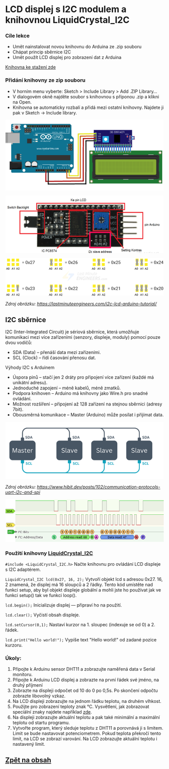 # LCD displej s I2C modulem a knihovnou LiquidCrystal_I2C

### Cíle lekce
- Umět nainstalovat novou knihovnu do Arduina ze .zip souboru
- Chápat princip sběrnice I2C
- Umět použít LCD displej pro zobrazení dat z Arduina

[Knihovna ke stažení zde](https://github.com/fdebrabander/Arduino-LiquidCrystal-I2C-library/archive/refs/heads/master.zip)

### Přidání knihovny ze zip souboru
- V horním menu vyberte: Sketch > Include Library > Add .ZIP Library…
- V dialogovém okně najděte soubor s knihovnou s příponou .zip a klikni na Open.
- Knihovna se automaticky rozbalí a přidá mezi ostatní knihovny. Najdete ji pak v Sketch  → Include library.

<img src="img/04_DHT_LCD_7.png" width="900"/>

![image](img/04_DHT_LCD_8.png)

![image](img/04_DHT_LCD_9.png)

*Zdroj obrázku:  https://lastminuteengineers.com/i2c-lcd-arduino-tutorial/*

## I2C sběrnice
I2C (Inter-Integrated Circuit) je sériová sběrnice, která umožňuje komunikaci mezi více zařízeními (senzory, displeje, moduly) pomocí pouze dvou vodičů:
- SDA (Data) – přenáší data mezi zařízeními.
- SCL (Clock) – řídí časování přenosu dat.

Výhody I2C s Arduinem
- Úspora pinů – stačí jen 2 dráty pro připojení více zařízení (každé má unikátní adresu).
- Jednoduché zapojení – méně kabelů, méně zmatků.
- Podpora knihoven – Arduino má knihovny jako Wire.h pro snadné ovládání.
- Možnost rozšíření – připojení až 128 zařízení na stejnou sběrnici (adresy 7bit).
- Obousměrná komunikace – Master (Arduino) může posílat i přijímat data.
 
![image](img/04_DHT_LCD_5.png)
 
*Zdroj obrázku: https://www.hibit.dev/posts/102/communication-protocols-uart-i2c-and-spi*

![image](img/04_DHT_LCD_6.png)
 
### Použití knihovny [LiquidCrystal_I2C](https://github.com/fdebrabander/Arduino-LiquidCrystal-I2C-library)

```#include <LiquidCrystal_I2C.h>``` Načte knihovnu pro ovládání LCD displeje s I2C adaptérem.

```LiquidCrystal_I2C lcd(0x27, 16, 2);``` Vytvoří objekt lcd s adresou 0x27. 16, 2 znamená, že displej má 16 sloupců a 2 řádky. Tento kód umístěte nad funkci setup, aby byl objekt displeje globální a mohli jste ho používat jak ve funkci setup() tak ve funkci loop().

```lcd.begin();``` Inicializuje displej — připraví ho na použití.

```lcd.clear();```  Vyčistí obsah displeje.

```lcd.setCursor(0,1);``` Nastaví kurzor na 1. sloupec (indexuje se od 0) a 2. řádek.

```lcd.print("Hello world!");```  Vypíše text "Hello world!" od zadané pozice kurzoru.


### Úkoly:
1. Připojte k Arduinu sensor DHT11 a zobrazujte naměřená data v Serial monitoru.
2. Připojte k Arduinu LCD displej a zobrazte na první řádek své jméno, na druhý příjmení
3. Zobrazte na displeji odpočet od 10 do 0 po 0,5s. Po skončení odpočtu zobrazte libovolný vzkaz.
4. Na LCD displeji zobrazujte na jednom řádku teplotu, na druhém vlhkost.
5. Použijte pro zobrazení teploty znak °C. Vysvětlení, jak zobrazovat speciální znaky najdete například [zde](https://arduino.stackexchange.com/questions/46828/how-to-show-the-%C2%BA-character-in-a-lcd).
6. Na displeji zobrazujte aktuální teplotu a pak také minimální a maximální teplotu od startu programu.
7. Vytvořte program, který sleduje teplotu z DHT11 a porovnává ji s limitem. Limit se bude nastavovat potenciometrem. Pokud teplota překročí tento limit, na LCD se zobrazí varování. Na LCD zobrazujte aktuální teplotu i nastavený limit.
   

## [Zpět na obsah](README.md)
